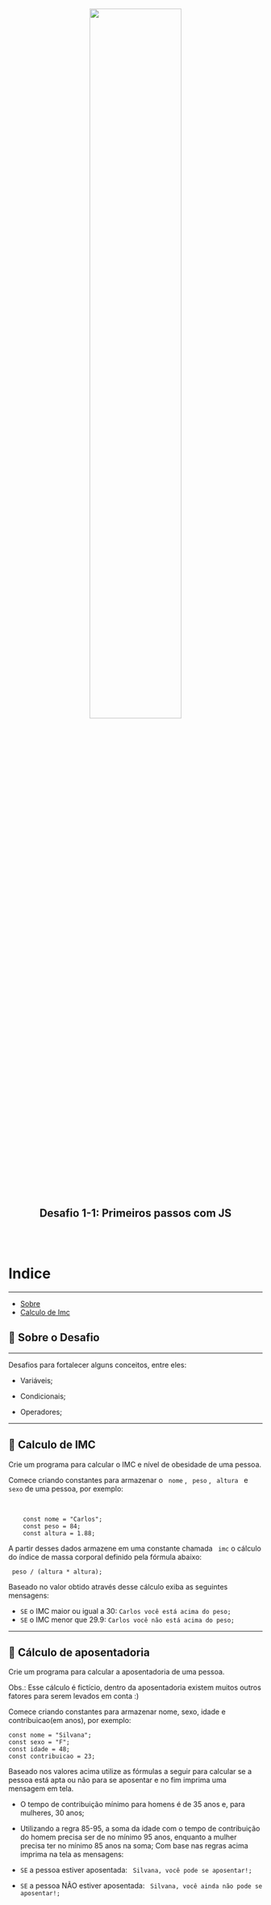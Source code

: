 <h1 align="center">
    <img src="https://ik.imagekit.io/n8yldlhahz/launchbase_tMFxzi0lp.png" width="60%">
</h1>


<h2 align="center">Desafio 1-1: Primeiros passos com JS</h2>
<br /><br />

# Indice
---

- [Sobre](#-sobre-o-desafio)
- [Calculo de Imc](#-calculo-de-imc)


## 🚀 **Sobre o Desafio**
---

Desafios para fortalecer alguns conceitos, entre eles:

- Variáveis; 

- Condicionais;

- Operadores;

---

## 🚀 **Calculo de IMC**

Crie um programa para calcular o IMC e nível de obesidade de uma pessoa.

Comece criando constantes para armazenar o ``` nome``` , ``` peso``` ,  ```  altura  ```  e  ```  sexo```  de uma pessoa, por exemplo:

<br />

``` 
    const nome = "Carlos";
    const peso = 84;
    const altura = 1.88;

```

A partir desses dados armazene em uma constante chamada ``` imc```  o cálculo do índice de massa corporal definido pela fórmula abaixo:

``` peso / (altura * altura);``` 

Baseado no valor obtido através desse cálculo exiba as seguintes mensagens:

* ``` SE ``` o IMC maior ou igual a 30: ``` Carlos você está acima do peso; ```
* ``` SE ``` o IMC menor que 29.9: ``` Carlos você não está acima do peso; ```

---

## 🚀 Cálculo de aposentadoria

Crie um programa para calcular a aposentadoria de uma pessoa.

Obs.: Esse cálculo é fictício, dentro da aposentadoria existem muitos outros fatores para serem levados em conta :)

Comece criando constantes para armazenar nome, sexo, idade e contribuicao(em anos), por exemplo:

```
const nome = "Silvana";
const sexo = "F"; 
const idade = 48; 
const contribuicao = 23;
```


Baseado nos valores acima utilize as fórmulas a seguir para calcular se a pessoa está apta ou não para se aposentar e no fim imprima uma mensagem em tela.

* O tempo de contribuição mínimo para homens é de 35 anos e, para mulheres, 30 anos;
* Utilizando a regra 85-95, a soma da idade com o tempo de contribuição do homem precisa ser de no mínimo 95 anos, enquanto a mulher precisa ter no mínimo 85 anos na soma;
Com base nas regras acima imprima na tela as mensagens:

* ```SE``` a pessoa estiver aposentada: ``` Silvana, você pode se aposentar!;```
* ```SE``` a pessoa NÃO estiver aposentada: ``` Silvana, você ainda não pode se aposentar!;```